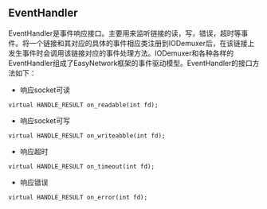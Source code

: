 ## EventHandler ##
EventHandler是事件响应接口。主要用来监听链接的读，写，错误，超时等事件。将一个链接和其对应的具体的事件相应类注册到IODemuxer后，在该链接上发生事件时会调用该链接对应的事件处理方法。IODemuxer和各种各样的EventHandler组成了EasyNetwork框架的事件驱动模型。EventHandler的接口方法如下：

  * 响应socket可读
```
virtual HANDLE_RESULT on_readable(int fd);
```

  * 响应socket可写
```
virtual HANDLE_RESULT on_writeabble(int fd);
```

  * 响应超时
```
virtual HANDLE_RESULT on_timeout(int fd);
```

  * 响应错误
```
virtual HANDLE_RESULT on_error(int fd);
```